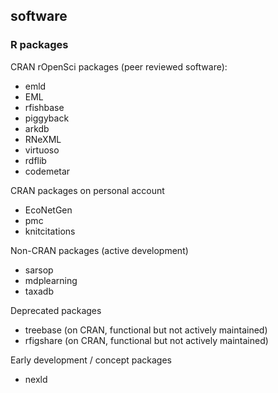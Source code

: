 ## software

### R packages

CRAN rOpenSci packages (peer reviewed software):

- emld
- EML
- rfishbase
- piggyback
- arkdb
- RNeXML
- virtuoso
- rdflib
- codemetar

CRAN packages on personal account

- EcoNetGen
- pmc
- knitcitations

Non-CRAN packages (active development)

- sarsop
- mdplearning
- taxadb


Deprecated packages

- treebase (on CRAN, functional but not actively maintained)
- rfigshare (on CRAN, functional but not actively maintained)

Early development / concept packages

- nexld